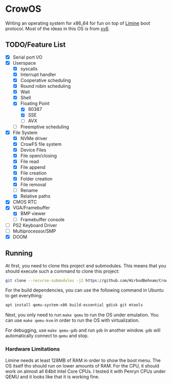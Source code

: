 # CrowOS

Writing an operating system for x86_64 for fun on top of [Limine](https://github.com/limine-bootloader/limine) boot protocol. Most of the ideas in this OS is from [xv6](https://github.com/mit-pdos/xv6-riscv/).

## TODO/Feature List

- [x] Serial port I/O
- [x] Userspace
    - [x] syscalls
    - [x] Interrupt handler
    - [x] Cooperative scheduling
    - [x] Round robin scheduling
    - [x] Wait
    - [x] Shell
    - [x] Floating Point
        - [x] 80387
        - [x] SSE
        - [ ] AVX
    - [ ] Preemptive scheduling
- [x] File System
    - [x] NVMe driver
    - [x] CrowFS file system
    - [x] Device Files
    - [x] File open/closing
    - [x] File read
    - [x] File append
    - [x] File creation
    - [x] Folder creation
    - [x] File removal
    - [ ] Rename
    - [x] Relative paths
- [x] CMOS RTC
- [x] VGA/Framebuffer
    - [x] BMP viewer
    - [ ] Framebuffer console
- [ ] PS2 Keyboard Driver
- [ ] Multiprocessor/SMP
- [x] DOOM

## Running

At first, you need to clone this project and submodules. This means that you should execute such a command to clone this project:

```bash
git clone --recurse-submodules -j2 https://github.com/HirbodBehnam/CrowOS
```

For the build dependencies, you can use the following command in Ubuntu to get everything:

```bash
apt install qemu-system-x86 build-essential gdisk git mtools
```

Next, you only need to run `make qemu` to run the OS under emulation. You can use `make qemu-kvm` in order to run the OS with virtualization.

For debugging, use `make qemu-gdb` and run `gdb` in another window. `gdb` will automatically connect to `qemu` and stop.

### Hardware Limitations

Limine needs at least 128MB of RAM in order to show the boot menu. The OS itself tho should run on lower amounts of RAM. For the CPU, it should work on almost all 64bit Intel Core CPUs. I tested it with Penryn CPUs under QEMU and it looks like that it is working fine.
